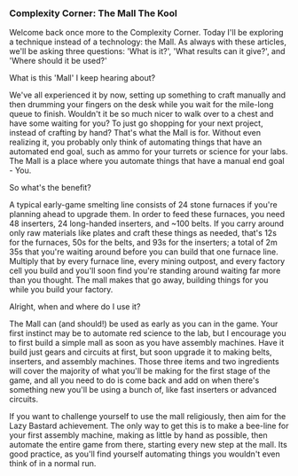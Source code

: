 ### Complexity Corner: The Mall <author>The Kool</author>

Welcome back once more to the Complexity Corner.  Today I'll be exploring a technique instead of a technology: the Mall.  As always with these articles, we'll be asking three questions: 'What is it?', 'What results can it give?', and 'Where should it be used?'

What is this 'Mall' I keep hearing about?

We've all experienced it by now, setting up something to craft manually and then drumming your fingers on the desk while you wait for the mile-long queue to finish.  Wouldn't it be so much nicer to walk over to a chest and have some waiting for you?  To just go shopping for your next project, instead of crafting by hand?  That's what the Mall is for.  Without even realizing it, you probably only think of automating things that have an automated end goal, such as ammo for your turrets or science for your labs.  The Mall is a place where you automate things that have a manual end goal - You.

So what's the benefit?

A typical early-game smelting line consists of 24 stone furnaces if you're planning ahead to upgrade them.  In order to feed these furnaces, you need 48 inserters, 24 long-handed inserters, and ~100 belts.  If you carry around only raw materials like plates and craft these things as needed, that's 12s for the furnaces, 50s for the belts, and 93s for the inserters; a total of 2m 35s that you're waiting around before you can build that one furnace line.  Multiply that by every furnace line, every mining outpost, and every factory cell you build and you'll soon find you're standing around waiting far more than you thought.  The mall makes that go away, building things for you while you build your factory.

Alright, when and where do I use it?

The Mall can (and should!) be used as early as you can in the game.  Your first instinct may be to automate red science to the lab, but I encourage you to first build a simple mall as soon as you have assembly machines.  Have it build just gears and circuits at first, but soon upgrade it to making belts, inserters, and assembly machines.  Those three items and two ingredients will cover the majority of what you'll be making for the first stage of the game, and all you need to do is come back and add on when there's something new you'll be using a bunch of, like fast inserters or advanced circuits.

If you want to challenge yourself to use the mall religiously, then aim for the Lazy Bastard achievement.  The only way to get this is to make a bee-line for your first assembly machine, making as little by hand as possible, then automate the entire game from there, starting every new step at the mall.  Its good practice, as you'll find yourself automating things you wouldn't even think of in a normal run.